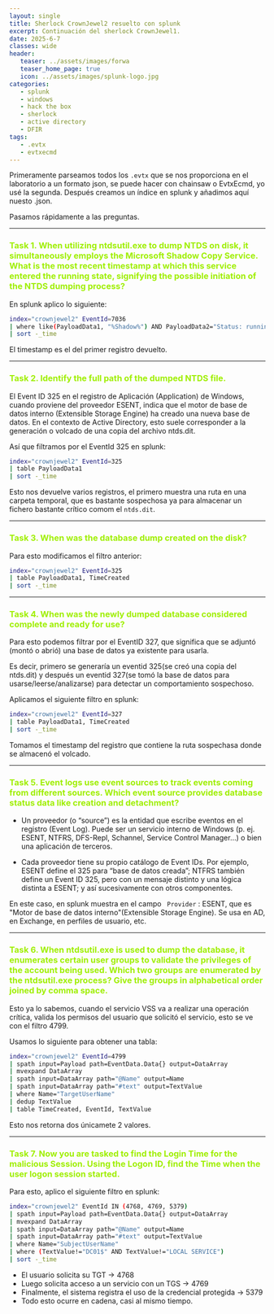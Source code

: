 ```yaml
---
layout: single
title: Sherlock CrownJewel2 resuelto con splunk
excerpt: Continuación del sherlock CrownJewel1.
date: 2025-6-7
classes: wide
header:
   teaser: ../assets/images/forwa
   teaser_home_page: true
   icon: ../assets/images/splunk-logo.jpg
categories:
   - splunk
   - windows
   - hack the box
   - sherlock
   - active directory
   - DFIR
tags:
   - .evtx
   - evtxecmd
---
```



Primeramente parseamos todos los `.evtx` que se nos proporciona en el laboratorio a un formato json, se puede hacer con chainsaw o EvtxEcmd, yo usé la segunda. 
Después creamos un índice en splunk y añadimos aquí nuesto .json. 

Pasamos rápidamente a las preguntas. 

-----

<h3 style="color: #9FEF00;">Task 1. When utilizing ntdsutil.exe to dump NTDS on disk, it simultaneously employs the Microsoft Shadow Copy Service. What is the most recent timestamp at which this service entered the running state, signifying the possible initiation of the NTDS dumping process? </h3>

En splunk aplico lo siguiente: 

```bash 
index="crownjewel2" EventId=7036 
| where like(PayloadData1, "%Shadow%") AND PayloadData2="Status: running"
| sort -_time
```

El timestamp es el del primer registro devuelto. 

----

<h3 style="color: #9FEF00;">Task 2. Identify the full path of the dumped NTDS file. </h3>

El Event ID 325 en el registro de Aplicación (Application) de Windows, cuando proviene del proveedor ESENT, indica que el motor de base de datos interno (Extensible Storage Engine) ha creado una nueva base de datos. En el contexto de Active Directory, esto suele corresponder a la generación o volcado de una copia del archivo ntds.dit.

Así que filtramos por el EventId 325 en splunk: 

```bash 
index="crownjewel2" EventId=325 
| table PayloadData1 
| sort -_time
```

Esto nos devuelve varios registros, el primero muestra una ruta en una carpeta temporal, que es bastante sospechosa ya para almacenar un fichero bastante crítico comom el `ntds.dit`.

-----

<h3 style="color: #9FEF00;">Task 3. When was the database dump created on the disk? </h3>

Para esto modificamos el filtro anterior: 

```bash 
index="crownjewel2" EventId=325
| table PayloadData1, TimeCreated
| sort -_time
```

------

<h3 style="color: #9FEF00;">Task 4. When was the newly dumped database considered complete and ready for use? </h3>

Para esto podemos filtrar por el EventID 327, que significa que se adjuntó (montó o abrió) una base de datos ya existente para usarla.

Es decir, primero se generaría un eventid 325(se creó una copia del ntds.dit) y después un eventid 327(se tomó la base de datos para usarse/leerse/analizarse) para detectar un comportamiento sospechoso.

Aplicamos el siguiente filtro en splunk: 

```bash 
index="crownjewel2" EventId=327 
| table PayloadData1, TimeCreated
| sort -_time
```

Tomamos el timestamp del registro que contiene la ruta sospechasa donde se almacenó el volcado. 

--------

<h3 style="color: #9FEF00;">Task 5. Event logs use event sources to track events coming from different sources. Which event source provides database status data like creation and detachment? </h3>

- Un proveedor (o “source”) es la entidad que escribe eventos en el registro (Event Log). Puede ser un servicio interno de Windows (p. ej. ESENT, NTFRS, DFS-Repl, Schannel, Service Control Manager…) o bien una aplicación de terceros.

- Cada proveedor tiene su propio catálogo de Event IDs. Por ejemplo, ESENT define el 325 para “base de datos creada”; NTFRS también define un Event ID 325, pero con un mensaje distinto y una lógica distinta a ESENT; y así sucesivamente con otros componentes.

En este caso, en splunk muestra en el campo ` Provider` : ESENT, que es "Motor de base de datos interno"(Extensible Storage Engine). Se usa en AD, en Exchange, en perfiles de usuario, etc. 

----

<h3 style="color: #9FEF00;">Task 6. When ntdsutil.exe is used to dump the database, it enumerates certain user groups to validate the privileges of the account being used. Which two groups are enumerated by the ntdsutil.exe process? Give the groups in alphabetical order joined by comma space. </h3>

Esto ya lo sabemos, cuando el servicio VSS va a realizar una operación crítica, valida los permisos del usuario que solicitó el servicio, esto se ve con el filtro 4799. 

Usamos lo siguiente para obtener una tabla: 

```bash 
index="crownjewel2" EventId=4799
| spath input=Payload path=EventData.Data{} output=DataArray
| mvexpand DataArray
| spath input=DataArray path="@Name" output=Name
| spath input=DataArray path="#text" output=TextValue
| where Name="TargetUserName" 
| dedup TextValue
| table TimeCreated, EventId, TextValue
```

Esto nos retorna dos únicamete 2 valores. 

-----

<h3 style="color: #9FEF00;">Task 7. Now you are tasked to find the Login Time for the malicious Session. Using the Logon ID, find the Time when the user logon session started. </h3>

Para esto, aplico el siguiente filtro en splunk: 

```bash 
index="crownjewel2" EventId IN (4768, 4769, 5379)
| spath input=Payload path=EventData.Data{} output=DataArray
| mvexpand DataArray
| spath input=DataArray path="@Name" output=Name
| spath input=DataArray path="#text" output=TextValue
| where Name="SubjectUserName" 
| where (TextValue!="DC01$" AND TextValue!="LOCAL SERVICE")
| sort -_time
```

- El usuario solicita su TGT → 4768
- Luego solicita acceso a un servicio con un TGS → 4769
- Finalmente, el sistema registra el uso de la credencial protegida → 5379
- Todo esto ocurre en cadena, casi al mismo tiempo.


